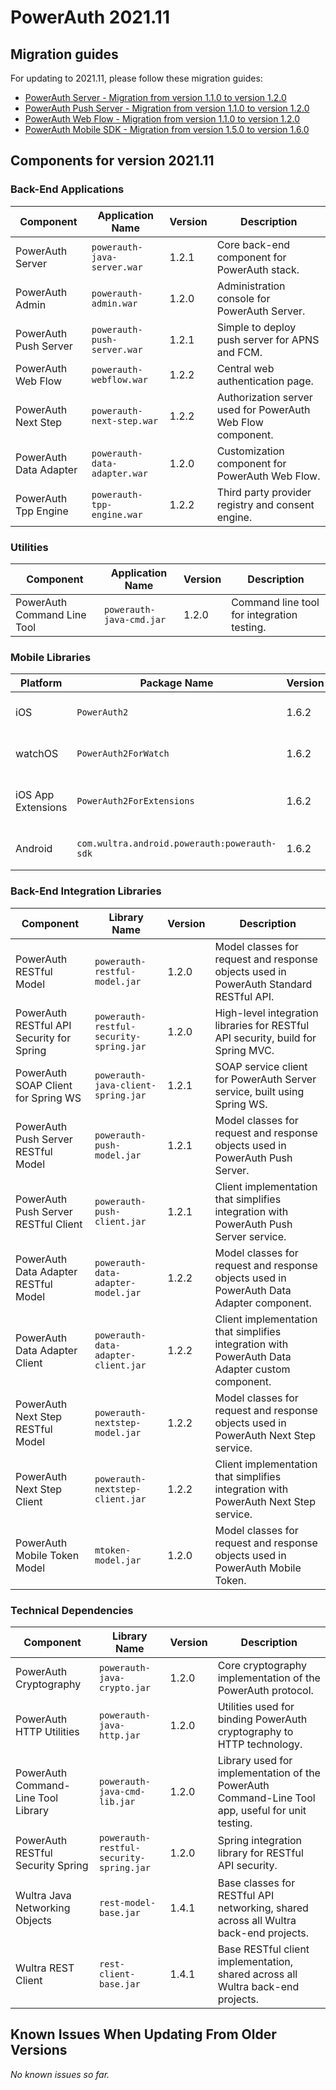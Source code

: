 # PowerAuth 2021.11

## Migration guides

For updating to 2021.11, please follow these migration guides:

- [PowerAuth Server - Migration from version 1.1.0 to version 1.2.0](https://github.com/wultra/powerauth-server/blob/develop/docs/PowerAuth-Server-1.2.0.md)
- [PowerAuth Push Server - Migration from version 1.1.0 to version 1.2.0](https://github.com/wultra/powerauth-push-server/blob/develop/docs/PowerAuth-Push-Server-1.2.0.md)
- [PowerAuth Web Flow - Migration from version 1.1.0 to version 1.2.0](https://github.com/wultra/powerauth-webflow/blob/develop/docs/Web-Flow-1.2.0.md)
- [PowerAuth Mobile SDK - Migration from version 1.5.0 to version 1.6.0](https://github.com/wultra/powerauth-mobile-sdk/blob/develop/docs/Migration-from-1.5-to-1.6.md)

## Components for version 2021.11

### Back-End Applications

| Component | Application Name | Version | Description |
|---|---|---|---|
| PowerAuth Server | `powerauth-java-server.war` | 1.2.1 | Core back-end component for PowerAuth stack. |
| PowerAuth Admin | `powerauth-admin.war` | 1.2.0 | Administration console for PowerAuth Server. |
| PowerAuth Push Server | `powerauth-push-server.war` | 1.2.1 | Simple to deploy push server for APNS and FCM. |
| PowerAuth Web Flow | `powerauth-webflow.war` | 1.2.2 | Central web authentication page. |
| PowerAuth Next Step | `powerauth-next-step.war` | 1.2.2 | Authorization server used for PowerAuth Web Flow component. |
| PowerAuth Data Adapter | `powerauth-data-adapter.war` | 1.2.0 | Customization component for PowerAuth Web Flow. |
| PowerAuth Tpp Engine | `powerauth-tpp-engine.war` | 1.2.2 | Third party provider registry and consent engine. |

### Utilities

| Component | Application Name | Version | Description |
|---|---|---|---|
| PowerAuth Command Line Tool | `powerauth-java-cmd.jar` | 1.2.0 | Command line tool for integration testing. |

### Mobile Libraries

| Platform | Package Name | Version | Description |
|---|---|---|---|
| iOS | `PowerAuth2` | 1.6.2 | A client library for iOS. |
| watchOS | `PowerAuth2ForWatch` | 1.6.2 | A limited library for watchOS. |
| iOS App Extensions | `PowerAuth2ForExtensions` | 1.6.2 | A limited library for iOS App Extensions. |
| Android | `com.wultra.android.powerauth:powerauth-sdk` | 1.6.2 | A client library for Android. |

### Back-End Integration Libraries

| Component | Library Name |  Version | Description |
|---|---|---|---|
| PowerAuth RESTful Model | `powerauth-restful-model.jar` | 1.2.0 | Model classes for request and response objects used in PowerAuth Standard RESTful API. |
| PowerAuth RESTful API Security for Spring | `powerauth-restful-security-spring.jar` | 1.2.0 | High-level integration libraries for RESTful API security, build for Spring MVC. |
| PowerAuth SOAP Client for Spring WS | `powerauth-java-client-spring.jar` | 1.2.1 | SOAP service client for PowerAuth Server service, built using Spring WS. |
| PowerAuth Push Server RESTful Model | `powerauth-push-model.jar` | 1.2.1 | Model classes for request and response objects used in PowerAuth Push Server. |
| PowerAuth Push Server RESTful Client | `powerauth-push-client.jar` | 1.2.1 | Client implementation that simplifies integration with PowerAuth Push Server service. |
| PowerAuth Data Adapter RESTful Model | `powerauth-data-adapter-model.jar` | 1.2.2 | Model classes for request and response objects used in PowerAuth Data Adapter component. |
| PowerAuth Data Adapter Client | `powerauth-data-adapter-client.jar` | 1.2.2 | Client implementation that simplifies integration with PowerAuth Data Adapter custom component. |
| PowerAuth Next Step RESTful Model | `powerauth-nextstep-model.jar` | 1.2.2 | Model classes for request and response objects used in PowerAuth Next Step service. |
| PowerAuth Next Step Client | `powerauth-nextstep-client.jar` | 1.2.2 | Client implementation that simplifies integration with PowerAuth Next Step service. |
| PowerAuth Mobile Token Model | `mtoken-model.jar` | 1.2.0 | Model classes for request and response objects used in PowerAuth Mobile Token. |

### Technical Dependencies

| Component | Library Name | Version | Description |
|---|---|---|---|
| PowerAuth Cryptography | `powerauth-java-crypto.jar` | 1.2.0 | Core cryptography implementation of the PowerAuth protocol. |
| PowerAuth HTTP Utilities | `powerauth-java-http.jar` | 1.2.0 | Utilities used for binding PowerAuth cryptography to HTTP technology. |
| PowerAuth Command-Line Tool Library | `powerauth-java-cmd-lib.jar` | 1.2.0 | Library used for implementation of the PowerAuth Command-Line Tool app, useful for unit testing. |
| PowerAuth RESTful Security Spring | `powerauth-restful-security-spring.jar` | 1.2.0 | Spring integration library for RESTful API security. |
| Wultra Java Networking Objects | `rest-model-base.jar` | 1.4.1 | Base classes for RESTful API networking, shared across all Wultra back-end projects. |
| Wultra REST Client | `rest-client-base.jar` | 1.4.1 | Base RESTful client implementation, shared across all Wultra back-end projects. |

## Known Issues When Updating From Older Versions

_No known issues so far._